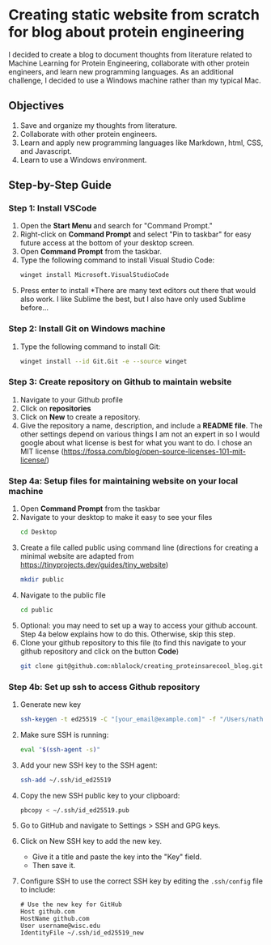 # Creating static website from scratch for blog about protein engineering

I decided to create a blog to document thoughts from literature related to Machine Learning for Protein Engineering, collaborate with other protein engineers, and learn new programming languages. As an additional challenge, I decided to use a Windows machine rather than my typical Mac.

## Objectives
1. Save and organize my thoughts from literature.
2. Collaborate with other protein engineers.
3. Learn and apply new programming languages like Markdown, html, CSS, and Javascript.
4. Learn to use a Windows environment.

## Step-by-Step Guide

### Step 1: Install VSCode
1. Open the **Start Menu** and search for "Command Prompt."
2. Right-click on **Command Prompt** and select "Pin to taskbar" for easy future access at the bottom of your desktop screen.
3. Open **Command Prompt** from the taskbar.
4. Type the following command to install Visual Studio Code:
   ```bash
   winget install Microsoft.VisualStudioCode
   ```
6. Press enter to install
*There are many text editors out there that would also work. I like Sublime the best, but I also have only used Sublime before...

### Step 2: Install Git on Windows machine
1. Type the following command to install Git:
   ```bash
   winget install --id Git.Git -e --source winget
   ```

### Step 3: Create repository on Github to maintain website
1. Navigate to your Github profile
2. Click on **repositories**
3. Click on **New** to create a repository.
4. Give the repository a name, description, and include a **README file**. The other settings depend on various things I am not an expert in so I would google about what license is best for what you want to do. I chose an MIT license (https://fossa.com/blog/open-source-licenses-101-mit-license/)

### Step 4a: Setup files for maintaining website on your local machine
1. Open **Command Prompt** from the taskbar
2. Navigate to your desktop to make it easy to see your files
   ```bash
   cd Desktop
   ```
3. Create a file called public using command line (directions for creating a minimal website are adapted from https://tinyprojects.dev/guides/tiny_website)
   ```bash
   mkdir public
   ```
4. Navigate to the public file
    ```bash
   cd public
   ```
5. Optional: you may need to set up a way to access your github account. Step 4a below explains how to do this. Otherwise, skip this step.
6. Clone your github repository to this file (to find this navigate to your github repository and click on the button **Code**)
   ```bash
   git clone git@github.com:nblalock/creating_proteinsarecool_blog.git

### Step 4b: Set up ssh to access Github repository
1. Generate new key
    ```bash
    ssh-keygen -t ed25519 -C "[your_email@example.com]" -f "/Users/nathanielblalock/.ssh/id_ed25519_new"
    ```
  
2. Make sure SSH is running: 
    ```bash
    eval "$(ssh-agent -s)"
    ```

3. Add your new SSH key to the SSH agent: 
    ```bash
    ssh-add ~/.ssh/id_ed25519
    ```

4. Copy the new SSH public key to your clipboard: 
    ```bash
    pbcopy < ~/.ssh/id_ed25519.pub
    ```

5. Go to GitHub and navigate to Settings > SSH and GPG keys.

6. Click on New SSH key to add the new key. 
    - Give it a title and paste the key into the "Key" field. 
    - Then save it.

7. Configure SSH to use the correct SSH key by editing the `.ssh/config` file to include:
    ```text
    # Use the new key for GitHub
    Host github.com
    HostName github.com
    User username@wisc.edu
    IdentityFile ~/.ssh/id_ed25519_new
    ```


